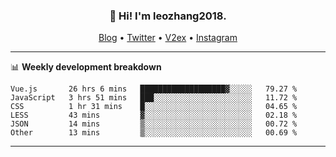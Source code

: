 <h3 align="center">👋 Hi! I'm leozhang2018.</h3>
<p align="center">
  <a href="https://leozhang2018.me">Blog</a> •
  <a href="https://twitter.com/leozhang2018">Twitter</a> •
  <a href="https://www.v2ex.com/member/leozhang">V2ex</a> •
  <a href="https://www.instagram.com/leozhanghere">Instagram</a>
</p>

-------

📊 **Weekly development breakdown**
<!--START_SECTION:waka-->

```text
Vue.js       26 hrs 6 mins   ███████████████████▓░░░░░   79.27 %
JavaScript   3 hrs 51 mins   ███░░░░░░░░░░░░░░░░░░░░░░   11.72 %
CSS          1 hr 31 mins    █░░░░░░░░░░░░░░░░░░░░░░░░   04.65 %
LESS         43 mins         ▓░░░░░░░░░░░░░░░░░░░░░░░░   02.18 %
JSON         14 mins         ▒░░░░░░░░░░░░░░░░░░░░░░░░   00.72 %
Other        13 mins         ▒░░░░░░░░░░░░░░░░░░░░░░░░   00.69 %
```

<!--END_SECTION:waka-->
-------
